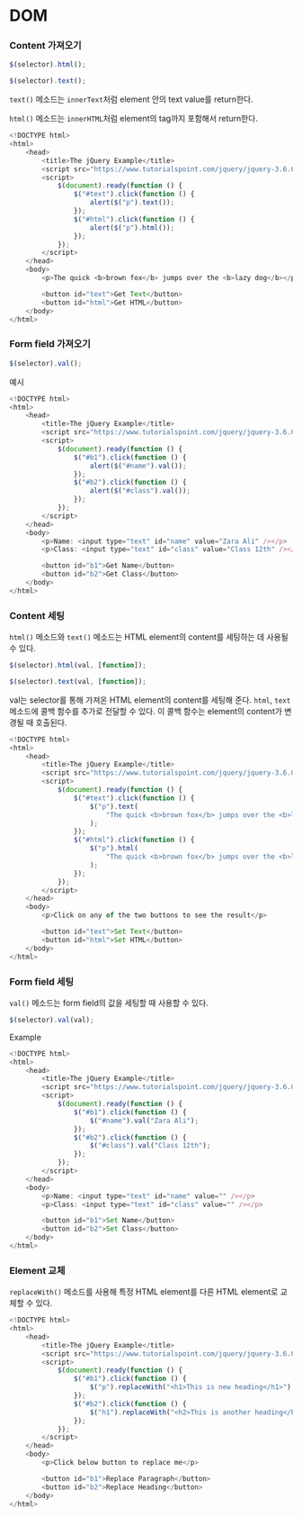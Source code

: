 # DOM

### Content 가져오기
```javascript
$(selector).html();

$(selector).text();
```

```text()``` 메소드는 ```innerText```처럼 element 안의 text value를 return한다.

```html()``` 메소드는 ```innerHTML```처럼 element의 tag까지 포함해서 return한다.

```javascript
<!DOCTYPE html>
<html>
    <head>
        <title>The jQuery Example</title>
        <script src="https://www.tutorialspoint.com/jquery/jquery-3.6.0.js"></script>
        <script>
            $(document).ready(function () {
                $("#text").click(function () {
                    alert($("p").text());
                });
                $("#html").click(function () {
                    alert($("p").html());
                });
            });
        </script>
    </head>
    <body>
        <p>The quick <b>brown fox</b> jumps over the <b>lazy dog</b></p>

        <button id="text">Get Text</button>
        <button id="html">Get HTML</button>
    </body>
</html>
```

### Form field 가져오기
```javascript
$(selector).val();
```

예시
```javascript
<!DOCTYPE html>
<html>
    <head>
        <title>The jQuery Example</title>
        <script src="https://www.tutorialspoint.com/jquery/jquery-3.6.0.js"></script>
        <script>
            $(document).ready(function () {
                $("#b1").click(function () {
                    alert($("#name").val());
                });
                $("#b2").click(function () {
                    alert($("#class").val());
                });
            });
        </script>
    </head>
    <body>
        <p>Name: <input type="text" id="name" value="Zara Ali" /></p>
        <p>Class: <input type="text" id="class" value="Class 12th" /></p>

        <button id="b1">Get Name</button>
        <button id="b2">Get Class</button>
    </body>
</html>
```

### Content 세팅
```html()``` 메소드와 ```text()``` 메소드는 HTML element의 content를 세팅하는 데 사용될 수 있다.
```javascript
$(selector).html(val, [function]);

$(selector).text(val, [function]);
```

val는 selector를 통해 가져온 HTML element의 content를 세팅해 준다. ```html```, ```text``` 메소드에 콜백 함수를 추가로 전달할 수 있다. 이 콜백 함수는 element의 content가 변경될 때 호출된다.

```javascript
<!DOCTYPE html>
<html>
    <head>
        <title>The jQuery Example</title>
        <script src="https://www.tutorialspoint.com/jquery/jquery-3.6.0.js"></script>
        <script>
            $(document).ready(function () {
                $("#text").click(function () {
                    $("p").text(
                        "The quick <b>brown fox</b> jumps over the <b>lazy dog</b>"
                    );
                });
                $("#html").click(function () {
                    $("p").html(
                        "The quick <b>brown fox</b> jumps over the <b>lazy dog</b>"
                    );
                });
            });
        </script>
    </head>
    <body>
        <p>Click on any of the two buttons to see the result</p>

        <button id="text">Set Text</button>
        <button id="html">Set HTML</button>
    </body>
</html>
```

### Form field 세팅
```val()``` 메소드는 form field의 값을 세팅할 때 사용할 수 있다.
```javascript
$(selector).val(val);
```

Example
```javascript
<!DOCTYPE html>
<html>
    <head>
        <title>The jQuery Example</title>
        <script src="https://www.tutorialspoint.com/jquery/jquery-3.6.0.js"></script>
        <script>
            $(document).ready(function () {
                $("#b1").click(function () {
                    $("#name").val("Zara Ali");
                });
                $("#b2").click(function () {
                    $("#class").val("Class 12th");
                });
            });
        </script>
    </head>
    <body>
        <p>Name: <input type="text" id="name" value="" /></p>
        <p>Class: <input type="text" id="class" value="" /></p>

        <button id="b1">Set Name</button>
        <button id="b2">Set Class</button>
    </body>
</html>
```

### Element 교체
```replaceWith()``` 메소드를 사용해 특정 HTML element를 다른 HTML element로 교체할 수 있다.

```javascript
<!DOCTYPE html>
<html>
    <head>
        <title>The jQuery Example</title>
        <script src="https://www.tutorialspoint.com/jquery/jquery-3.6.0.js"></script>
        <script>
            $(document).ready(function () {
                $("#b1").click(function () {
                    $("p").replaceWith("<h1>This is new heading</h1>");
                });
                $("#b2").click(function () {
                    $("h1").replaceWith("<h2>This is another heading</h2>");
                });
            });
        </script>
    </head>
    <body>
        <p>Click below button to replace me</p>

        <button id="b1">Replace Paragraph</button>
        <button id="b2">Replace Heading</button>
    </body>
</html>
```